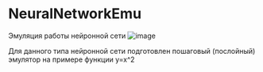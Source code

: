 # NeuralNetworkEmu
Эмуляция работы нейронной сети
![image](https://user-images.githubusercontent.com/47382305/161520938-2780394c-4383-41a6-beb5-59be246dcaf3.png)

Для данного типа нейронной сети подготовлен пошаговый (послойный) эмулятор на примере функции y=x^2
